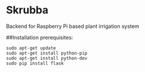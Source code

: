 # Skrubba
Backend for Raspberry Pi based plant irrigation system

##Installation
prerequisites:

```
sudo apt-get update
sudo apt-get install python-pip
sudo apt-get install python-dev
sudo pip install flask
```